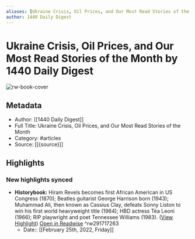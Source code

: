 ```yaml
---
aliases: [Ukraine Crisis, Oil Prices, and Our Most Read Stories of the Month, Ukraine Crisis, Oil Prices, and Our Most Read Stories of the Month]
author: 1440 Daily Digest
---
```

# Ukraine Crisis, Oil Prices, and Our Most Read Stories of the Month by 1440 Daily Digest

![rw-book-cover](https://readwise-assets.s3.amazonaws.com/static/images/article4.6bc1851654a0.png)

## Metadata
- Author: [[1440 Daily Digest]]
- Full Title: Ukraine Crisis, Oil Prices, and Our Most Read Stories of the Month
- Category: #articles
- Source: [[{source}]]

## Highlights
### New highlights synced
- **Historybook:** Hiram Revels becomes first African American in US Congress (1870); Beatles guitarist George Harrison born (1943); Muhammad Ali, then known as Cassius Clay, defeats Sonny Liston to win his first world heavyweight title (1964); HBD actress Téa Leoni (1966); RIP playwright and poet Tennessee Williams (1983). ([View Highlight](https://read.readwise.io/read/01fwrgjjemawb85k7nttp2x8dk)) [Open in Readwise](https://readwise.io/open/291717263) ^rw291717263
    - Date:: [[February 25th, 2022, Friday]]
